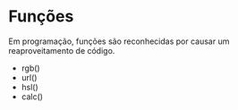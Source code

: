 # Funções

Em programação, funções são reconhecidas por causar um reaproveitamento de código.

* rgb()
* url()
* hsl()
* calc()